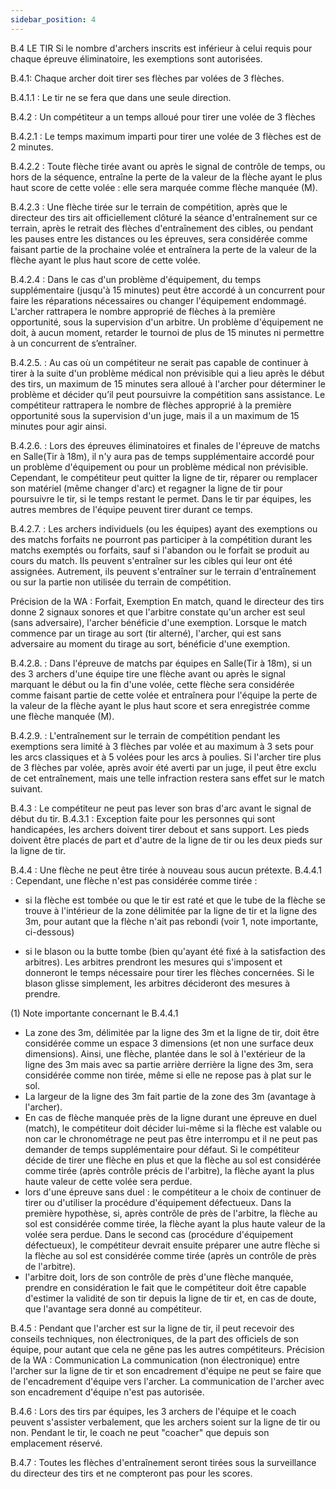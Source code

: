 ```yaml
---
sidebar_position: 4
---
```


B.4 LE TIR
Si le nombre d'archers inscrits est inférieur à celui requis pour chaque épreuve éliminatoire, les exemptions
sont autorisées.

B.4.1: Chaque archer doit tirer ses flèches par volées de 3 flèches.

B.4.1.1 : Le tir ne se fera que dans une seule direction.

B.4.2 : Un compétiteur a un temps alloué pour tirer une volée de 3 flèches

B.4.2.1 : Le temps maximum imparti pour tirer une volée de 3 flèches est de 2 minutes.

B.4.2.2 : Toute flèche tirée avant ou après le signal de contrôle de temps, ou hors de la séquence, entraîne
la perte de la valeur de la flèche ayant le plus haut score de cette volée : elle sera marquée comme flèche
manquée (M).

B.4.2.3 : Une flèche tirée sur le terrain de compétition, après que le directeur des tirs ait officiellement
clôturé la séance d'entraînement sur ce terrain, après le retrait des flèches d'entraînement des cibles, ou
pendant les pauses entre les distances ou les épreuves, sera considérée comme faisant partie de la
prochaine volée et entraînera la perte de la valeur de la flèche ayant le plus haut score de cette volée.

B.4.2.4 : Dans le cas d'un problème d'équipement, du temps supplémentaire (jusqu'à 15 minutes) peut être
accordé à un concurrent pour faire les réparations nécessaires ou changer l'équipement endommagé.
L'archer rattrapera le nombre approprié de flèches à la première opportunité, sous la supervision d'un
arbitre. Un problème d'équipement ne doit, à aucun moment, retarder le tournoi de plus de 15 minutes ni
permettre à un concurrent de s’entraîner.

B.4.2.5. : Au cas où un compétiteur ne serait pas capable de continuer à tirer à la suite d'un problème
médical non prévisible qui a lieu après le début des tirs, un maximum de 15 minutes sera alloué à l'archer
pour déterminer le problème et décider qu’il peut poursuivre la compétition sans assistance. Le
compétiteur rattrapera le nombre de flèches approprié à la première opportunité sous la supervision d'un
juge, mais il a un maximum de 15 minutes pour agir ainsi.

B.4.2.6. : Lors des épreuves éliminatoires et finales de l'épreuve de matchs en Salle(Tir à 18m), il n'y aura
pas de temps supplémentaire accordé pour un problème d'équipement ou pour un problème médical non
prévisible. Cependant, le compétiteur peut quitter la ligne de tir, réparer ou remplacer son matériel (même
changer d'arc) et regagner la ligne de tir pour poursuivre le tir, si le temps restant le permet. Dans le tir
par équipes, les autres membres de l'équipe peuvent tirer durant ce temps.

B.4.2.7. : Les archers individuels (ou les équipes) ayant des exemptions ou des matchs forfaits ne pourront
pas participer à la compétition durant les matchs exemptés ou forfaits, sauf si l'abandon ou le forfait se
produit au cours du match. Ils peuvent s'entraîner sur les cibles qui leur ont été assignées. Autrement, ils
peuvent s'entraîner sur le terrain d'entraînement ou sur la partie non utilisée du terrain de compétition.

Précision de la WA : Forfait, Exemption
En match, quand le directeur des tirs donne 2 signaux sonores et que l'arbitre constate qu'un archer est
seul (sans adversaire), l'archer bénéficie d'une exemption.
Lorsque le match commence par un tirage au sort (tir alterné), l'archer, qui est sans adversaire au moment
du tirage au sort, bénéficie d'une exemption.

B.4.2.8. : Dans l'épreuve de matchs par équipes en Salle(Tir à 18m), si un des 3 archers d'une équipe tire
une flèche avant ou après le signal marquant le début ou la fin d'une volée, cette flèche sera considérée
comme faisant partie de cette volée et entraînera pour l'équipe la perte de la valeur de la flèche ayant le
plus haut score et sera enregistrée comme une flèche manquée (M).

B.4.2.9. : L'entraînement sur le terrain de compétition pendant les exemptions sera limité à 3 flèches par
volée et au maximum à 3 sets pour les arcs classiques et à 5 volées pour les arcs à poulies.
Si l'archer tire plus de 3 flèches par volée, après avoir été averti par un juge, il peut être exclu de cet
entraînement, mais une telle infraction restera sans effet sur le match suivant.

B.4.3 : Le compétiteur ne peut pas lever son bras d'arc avant le signal de début du tir.
B.4.3.1 : Exception faite pour les personnes qui sont handicapées, les archers doivent tirer debout et sans
support. Les pieds doivent être placés de part et d'autre de la ligne de tir ou les deux pieds sur la ligne de
tir.

B.4.4 : Une flèche ne peut être tirée à nouveau sous aucun prétexte.
B.4.4.1 : Cependant, une flèche n'est pas considérée comme tirée :

- si la flèche est tombée ou que le tir est raté et que le tube de la flèche se trouve à l'intérieur de la
  zone délimitée par la ligne de tir et la ligne des 3m, pour autant que la flèche n'ait pas rebondi (voir
  1, note importante, ci-dessous)

- si le blason ou la butte tombe (bien qu'ayant été fixé à la satisfaction des arbitres). Les arbitres
  prendront les mesures qui s'imposent et donneront le temps nécessaire pour tirer les flèches
  concernées. Si le blason glisse simplement, les arbitres décideront des mesures à prendre.

(1) Note importante concernant le B.4.4.1

- La zone des 3m, délimitée par la ligne des 3m et la ligne de tir, doit être considérée comme un espace
  3 dimensions (et non une surface deux dimensions). Ainsi, une flèche, plantée dans le sol à l'extérieur
  de la ligne des 3m mais avec sa partie arrière derrière la ligne des 3m, sera considérée comme non
  tirée, même si elle ne repose pas à plat sur le sol.
- La largeur de la ligne des 3m fait partie de la zone des 3m (avantage à l'archer).
- En cas de flèche manquée près de la ligne durant une épreuve en duel (match), le compétiteur doit
  décider lui-même si la flèche est valable ou non car le chronométrage ne peut pas être interrompu
  et il ne peut pas demander de temps supplémentaire pour défaut. Si le compétiteur décide de tirer
  une flèche en plus et que la flèche au sol est considérée comme tirée (après contrôle précis de
  l'arbitre), la flèche ayant la plus haute valeur de cette volée sera perdue.
- lors d'une épreuve sans duel : le compétiteur a le choix de continuer de tirer ou d'utiliser la procédure
  d'équipement défectueux. Dans la première hypothèse, si, après contrôle de près de l'arbitre, la flèche
  au sol est considérée comme tirée, la flèche ayant la plus haute valeur de la volée sera perdue. Dans
  le second cas (procédure d'équipement défectueux), le compétiteur devrait ensuite préparer une
  autre flèche si la flèche au sol est considérée comme tirée (après un contrôle de près de l'arbitre).
- l'arbitre doit, lors de son contrôle de près d'une flèche manquée, prendre en considération le fait que
  le compétiteur doit être capable d'estimer la validité de son tir depuis la ligne de tir et, en cas de
  doute, que l'avantage sera donné au compétiteur.

B.4.5 : Pendant que l'archer est sur la ligne de tir, il peut recevoir des conseils techniques, non
électroniques, de la part des officiels de son équipe, pour autant que cela ne gêne pas les autres
compétiteurs.
Précision de la WA : Communication
La communication (non électronique) entre l'archer sur la ligne de tir et son encadrement d'équipe ne peut
se faire que de l'encadrement d'équipe vers l'archer. La communication de l'archer avec son encadrement
d'équipe n'est pas autorisée.

B.4.6 : Lors des tirs par équipes, les 3 archers de l'équipe et le coach peuvent s'assister verbalement, que
les archers soient sur la ligne de tir ou non. Pendant le tir, le coach ne peut "coacher" que depuis son
emplacement réservé.

B.4.7 : Toutes les flèches d'entraînement seront tirées sous la surveillance du directeur des tirs et ne
compteront pas pour les scores.
